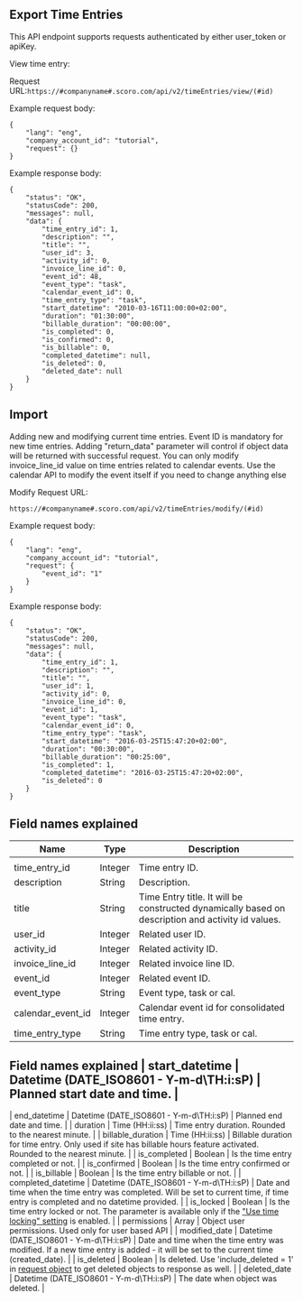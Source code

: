 ## Export Time Entries 

This API endpoint supports requests authenticated by either user_token or apiKey.

View time entry:

Request URL:`https://#companyname#.scoro.com/api/v2/timeEntries/view/(#id)`

Example request body:

```
{
    "lang": "eng",
    "company_account_id": "tutorial",
    "request": {}
}

```

Example response body:

```
{
    "status": "OK",
    "statusCode": 200,
    "messages": null,
    "data": {
        "time_entry_id": 1,
        "description": "",
        "title": "",
        "user_id": 3,
        "activity_id": 0,
        "invoice_line_id": 0,
        "event_id": 48,
        "event_type": "task",
        "calendar_event_id": 0,
        "time_entry_type": "task",
        "start_datetime": "2010-03-16T11:00:00+02:00",
        "duration": "01:30:00",
        "billable_duration": "00:00:00",
        "is_completed": 0,
        "is_confirmed": 0,
        "is_billable": 0,
        "completed_datetime": null,
        "is_deleted": 0,
        "deleted_date": null
    }
}
```

## Import 

Adding new and modifying current time entries. Event ID is mandatory for new time entries. Adding "return_data" parameter will control if object data will be returned with successful request. You can only modify invoice_line_id value on time entries related to calendar events. Use the calendar API to modify the event itself if you need to change anything else

Modify
Request URL:

`https://#companyname#.scoro.com/api/v2/timeEntries/modify/(#id)`

Example request body:

```
{
    "lang": "eng",
    "company_account_id": "tutorial",
    "request": {
        "event_id": "1"
    }
}
```

Example response body:

```
{
    "status": "OK",
    "statusCode": 200,
    "messages": null,
    "data": {
        "time_entry_id": 1,
        "description": "",
        "title": "",
        "user_id": 1,
        "activity_id": 0,
        "invoice_line_id": 0,
        "event_id": 1,
        "event_type": "task",
        "calendar_event_id": 0,
        "time_entry_type": "task",
        "start_datetime": "2016-03-25T15:47:20+02:00",
        "duration": "00:30:00",
        "billable_duration": "00:25:00",
        "is_completed": 1,
        "completed_datetime": "2016-03-25T15:47:20+02:00",
        "is_deleted": 0
    }
}
```

## Field names explained 

| Name                | Type                                      | Description                                                                                                                                          |
| ------------------- | ----------------------------------------- | ---------------------------------------------------------------------------------------------------------------------------------------------------- |
|  |
| time\_entry\_id     | Integer                                   | Time entry ID.                                                                                                                                       |
| description         | String                                    | Description.                                                                                                                                         |
| title               | String                                    | Time Entry title. It will be constructed dynamically based on description and activity id values.                                                    |
| user\_id            | Integer                                   | Related user ID.                                                                                                                                     |
| activity\_id        | Integer                                   | Related activity ID.                                                                                                                                 |
| invoice\_line\_id   | Integer                                   | Related invoice line ID.                                                                                                                             |
| event\_id           | Integer                                   | Related event ID.                                                                                                                                    |
| event\_type         | String                                    | Event type, task or cal.                                                                                                                             |
| calendar\_event\_id | Integer                                   | Calendar event id for consolidated time entry.                                                                                                       |
| time\_entry\_type   | String                                    | Time entry type, task or cal.                                                                                                                        |


## Field names explained | start\_datetime     | Datetime (DATE\_ISO8601 - Y-m-d\\TH:i:sP) | Planned start date and time.                                                                                                                         |
| end\_datetime       | Datetime (DATE\_ISO8601 - Y-m-d\\TH:i:sP) | Planned end date and time.                                                                                                                           |
| duration            | Time (HH:ii:ss)                           | Time entry duration. Rounded to the nearest minute.                                                                                                  |
| billable\_duration  | Time (HH:ii:ss)                           | Billable duration for time entry. Only used if site has billable hours feature activated. Rounded to the nearest minute.                             |
| is\_completed       | Boolean                                   | Is the time entry completed or not.                                                                                                                  |
| is\_confirmed       | Boolean                                   | Is the time entry confirmed or not.                                                                                                                  |
| is\_billable        | Boolean                                   | Is the time entry billable or not.                                                                                                                   |
| completed\_datetime | Datetime (DATE\_ISO8601 - Y-m-d\\TH:i:sP) | Date and time when the time entry was completed. Will be set to current time, if time entry is completed and no datetime provided.                   |
| is\_locked          | Boolean                                   | Is the time entry locked or not. The parameter is available only if the ["Use time locking" setting](https://help.scoro.com/manuals/383) is enabled. |
| permissions         | Array                                     | Object user permissions. Used only for user based API                                                                                                |
| modified\_date      | Datetime (DATE\_ISO8601 - Y-m-d\\TH:i:sP) | Date and time when the time entry was modified. If a new time entry is added - it will be set to the current time (created\_date).                   |
| is\_deleted         | Boolean                                   | Is deleted. Use 'include\_deleted = 1' in [request object](https://api.scoro.com/api/#filters) to get deleted objects to response as well.           |
| deleted\_date       | Datetime (DATE\_ISO8601 - Y-m-d\\TH:i:sP) | The date when object was deleted.                                                                                                                    |
